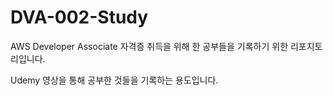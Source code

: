 # DVA-002-Study

AWS Developer Associate 자격증 취득을 위해 한 공부들을 기록하기 위한 리포지토리입니다.

Udemy 영상을 통해 공부한 것들을 기록하는 용도입니다.

